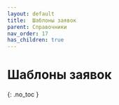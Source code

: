 ```yaml
---
layout: default
title:	Шаблоны заявок
parent: Справочники
nav_order: 17
has_children: true
---
```


# Шаблоны заявок
{: .no_toc }
